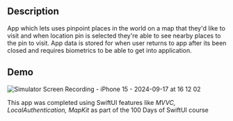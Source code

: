 ## Description
App which lets uses pinpoint places in the world on a map that they'd like to visit and when location pin is selected they're able to see nearby places to the pin to visit. 
App data is stored for when user returns to app after its been closed and requires biometrics to be able to get into application.

## Demo
![Simulator Screen Recording - iPhone 15 - 2024-09-17 at 16 12 02](https://github.com/user-attachments/assets/00842a24-956a-49bf-b64a-acafa69934ce)



This app was completed using SwiftUI features like _MVVC, LocalAuthentication, MapKit_ as part of the 100 Days of SwiftUI course
